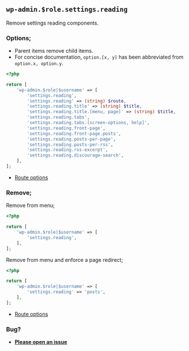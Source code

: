 ## `wp-admin.$role.settings.reading`

Remove settings reading components.

### Options;

- Parent items remove child items.
- For concise documentation, `option.[x, y]` has been abbreviated from `option.x, option.y`.

```php
<?php

return [
	'wp-admin.$role|$username' => [
		'settings.reading',
		'settings.reading' => (string) $route,
		'settings.reading.title' => (string) $title,
		'settings.reading.title.[menu, page]' => (string) $title,
		'settings.reading.tabs',
		'settings.reading.tabs.[screen-options, help]',
		'settings.reading.front-page',
		'settings.reading.front-page.posts',
		'settings.reading.posts-per-page',
		'settings.reading.posts-per-rss',
		'settings.reading.rss-excerpt',
		'settings.reading.discourage-search',
	],
];
```

- [Route options](../route-options.md)

### Remove;

Remove from menu;

```php
<?php

return [
	'wp-admin.$role|$username' => [
		'settings.reading',
	],
];
```

Remove from menu and enforce a page redirect;

```php
<?php

return [
	'wp-admin.$role|$username' => [
		'settings.reading' => 'posts',
	],
];
```

- [Route options](../route-options.md)

### Bug?

- **[Please open an issue](https://github.com/darrenjacoby/intervention/issues/new?title=[wp-admin.settings.reading]&labels=bug&assignees=darrenjacoby)**
